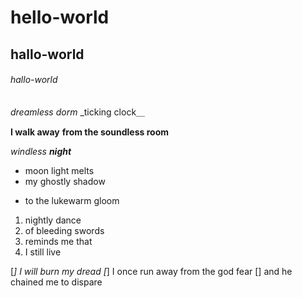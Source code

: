 # hello-world
## hallo-world
###### hallo-world

*dreamless dorm*
_ticking clock＿

**I walk away**
__from the soundless room__

_windless **night**_

* moon light melts
* my ghostly shadow
 - to the lukewarm gloom
 
 1. nightly dance
 1. of bleeding swords
 1. reminds me that
 1. I still live

[*] I will burn my dread
[*] I once run away from the god fear
[] and he chained me to dispare 
